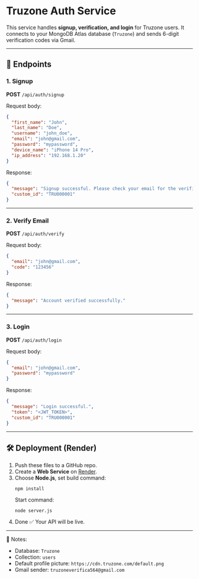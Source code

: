 # Truzone Auth Service

This service handles **signup, verification, and login** for Truzone users.
It connects to your MongoDB Atlas database (`Truzone`) and sends 6-digit verification codes via Gmail.

---

## 🚀 Endpoints

### 1. Signup
**POST** `/api/auth/signup`

Request body:
```json
{
  "first_name": "John",
  "last_name": "Doe",
  "username": "john_doe",
  "email": "john@gmail.com",
  "password": "mypassword",
  "device_name": "iPhone 14 Pro",
  "ip_address": "192.168.1.20"
}
```

Response:
```json
{
  "message": "Signup successful. Please check your email for the verification code.",
  "custom_id": "TRU000001"
}
```

---

### 2. Verify Email
**POST** `/api/auth/verify`

Request body:
```json
{
  "email": "john@gmail.com",
  "code": "123456"
}
```

Response:
```json
{
  "message": "Account verified successfully."
}
```

---

### 3. Login
**POST** `/api/auth/login`

Request body:
```json
{
  "email": "john@gmail.com",
  "password": "mypassword"
}
```

Response:
```json
{
  "message": "Login successful.",
  "token": "<JWT_TOKEN>",
  "custom_id": "TRU000001"
}
```

---

## 🛠 Deployment (Render)
1. Push these files to a GitHub repo.
2. Create a **Web Service** on [Render](https://render.com).
3. Choose **Node.js**, set build command:
   ```
   npm install
   ```
   Start command:
   ```
   node server.js
   ```
4. Done ✅ Your API will be live.

---

📌 Notes:
- Database: `Truzone`
- Collection: `users`
- Default profile picture: `https://cdn.truzone.com/default.png`
- Gmail sender: `truzoneverifica564@gmail.com`

